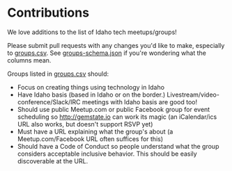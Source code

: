 # Contributions

We love additions to the list of Idaho tech meetups/groups! 

Please submit pull requests with any changes you'd like to make, especially to [groups.csv](groups.csv). See [groups-schema.json](groups-schema.json) if you're wondering what the columns mean.

Groups listed in [groups.csv](groups.csv) should:

- Focus on creating things using technology in Idaho
- Have Idaho basis (based in Idaho or on the border.) Livestream/video-conference/Slack/IRC meetings with Idaho basis are good too!
- Should use public Meetup.com or public Facebook group for event scheduling so http://gemstate.io can work its magic (an iCalendar/ics URL also works, but doesn't support RSVP yet)
- Must have a URL explaining what the group's about (a Meetup.com/Facebook URL often suffices for this)
- Should have a Code of Conduct so people understand what the group considers acceptable inclusive behavior. This should be easily discoverable at the URL.
